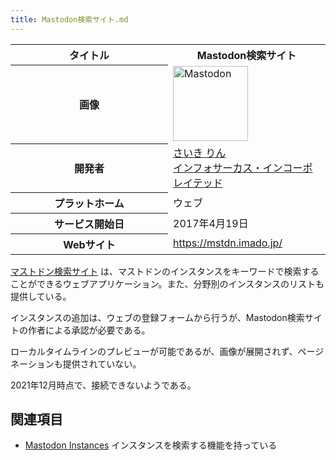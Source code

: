 ```yaml
---
title: Mastodon検索サイト.md
---
```

<div>

<table>
<colgroup>
<col style="width: 50%" />
<col style="width: 50%" />
</colgroup>
<tbody>
<tr class="header">
<th>タイトル</th>
<th>Mastodon検索サイト</th>
</tr>

<tr class="odd">
<th>画像</th>
<td><a href="/%E3%83%95%E3%82%A1%E3%82%A4%E3%83%AB:Mastodon_logo.png" title="Mastodon"><img src="/images/thumb/0/00/Mastodon_logo.png/120px-Mastodon_logo.png" srcset="/images/thumb/0/00/Mastodon_logo.png/180px-Mastodon_logo.png 1.5x, /images/0/00/Mastodon_logo.png 2x" width="120" height="120" alt="Mastodon" /></a></td>
</tr>
<tr class="even">
<th scope="row">開発者</th>
<td><a href="https://mstdn.jp/@incmplt" rel="nofollow">さいき りん</a><br />
<a href="https://www.infocircus.jp/" rel="nofollow">インフォサーカス・インコーポレイテッド</a></td>
</tr>
<tr class="odd">
<th scope="row">プラットホーム</th>
<td>ウェブ</td>
</tr>
<tr class="even">
<th scope="row">サービス開始日</th>
<td>2017年4月19日</td>
</tr>
<tr class="odd">
<th scope="row">Webサイト</th>
<td><a href="https://mstdn.imado.jp/" rel="nofollow">https://mstdn.imado.jp/</a></td>
</tr>
</tbody>
</table>

  
<a href="https://mstdn.imado.jp/" rel="nofollow">マストドン検索サイト</a> は、マストドンのインスタンスをキーワードで検索することができるウェブアプリケーション。また、分野別のインスタンスのリストも提供している。

インスタンスの追加は、ウェブの登録フォームから行うが、Mastodon検索サイトの作者による承認が必要である。

ローカルタイムラインのプレビューが可能であるが、画像が展開されず、ページネーションも提供されていない。

2021年12月時点で、接続できないようである。

## 関連項目

-   [Mastodon Instances](/Mastodon_Instances "Mastodon Instances") インスタンスを検索する機能を持っている

</div>
